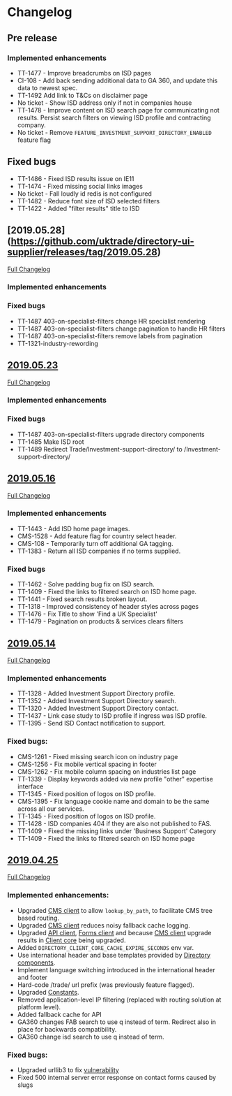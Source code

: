 # Changelog

## Pre release

### Implemented enhancements

- TT-1477 - Improve breadcrumbs on ISD pages
- CI-108 - Add back sending additional data to GA 360, and update this data to newest spec.
- TT-1492 Add link to T&Cs on disclaimer page
- No ticket - Show ISD address only if not in companies house
- TT-1478 - Improve content on ISD search page for communicating not results. Persist search filters on viewing ISD profile and contracting company.
- No ticket - Remove `FEATURE_INVESTMENT_SUPPORT_DIRECTORY_ENABLED` feature flag

## Fixed bugs

- TT-1486 - Fixed ISD results issue on IE11
- TT-1474 - Fixed missing social links images
- No ticket - Fall loudly id redis is not configured
- TT-1482 - Reduce font size of ISD selected filters
- TT-1422 - Added "filter results" title to ISD

## [2019.05.28] (https://github.com/uktrade/directory-ui-supplier/releases/tag/2019.05.28)
[Full Changelog](https://github.com/uktrade/directory-ui-supplier/compare/2019.05.23...2019.05.28)

### Implemented enhancements

### Fixed bugs
- TT-1487 403-on-specialist-filters change HR specialist rendering 
- TT-1487 403-on-specialist-filters change pagination to handle HR filters
- TT-1487 403-on-specialist-filters remove labels from pagination
- TT-1321-industry-rewording

## [2019.05.23](https://github.com/uktrade/directory-ui-supplier/releases/tag/2019.05.23)

[Full Changelog](https://github.com/uktrade/directory-ui-supplier/compare/2019.05.16...2019.05.23)

### Implemented enhancements

### Fixed bugs
- TT-1487 403-on-specialist-filters upgrade directory components
- TT-1485 Make ISD root 
- TT-1489 Redirect Trade/Investment-support-directory/ to /Investment-support-directory/


## [2019.05.16](https://github.com/uktrade/directory-ui-supplier/releases/tag/2019.05.16)

[Full Changelog](https://github.com/uktrade/directory-ui-supplier/compare/2019.04.14...2019.05.16)

### Implemented enhancements

- TT-1443 - Add ISD home page images.
- CMS-1528 - Add feature flag for country select header.
- CMS-108 - Temporarily turn off additional GA tagging.
- TT-1383 - Return all ISD companies if no terms supplied. 

### Fixed bugs

- TT-1462 - Solve padding bug fix on ISD search.
- TT-1409 - Fixed the links to filtered search on ISD home page.
- TT-1441 - Fixed search results broken layout.
- TT-1318 - Improved consistency of header styles across pages
- TT-1476 - Fix Title to show 'Find a UK Specialist'
- TT-1479 - Pagination on products & services clears filters

## [2019.05.14](https://github.com/uktrade/directory-ui-supplier/releases/tag/2019.05.14)

[Full Changelog](https://github.com/uktrade/directory-ui-supplier/compare/2019.04.25...2019.05.14)

### Implemented enhancements

- TT-1328 - Added Investment Support Directory profile.
- TT-1352 - Added Investment Support Directory search.
- TT-1320 - Added Investment Support Directory contact.
- TT-1437 - Link case study to ISD profile if ingress was ISD profile.
- TT-1395 - Send ISD Contact notification to support.

### Fixed bugs:

- CMS-1261 - Fixed missing search icon on industry page
- CMS-1256 - Fix mobile vertical spacing in footer
- CMS-1262 - Fix mobile column spacing on industries list page
- TT-1339 - Display keywords added via new profile "other" expertise interface
- TT-1345 - Fixed position of logos on ISD profile.
- CMS-1395 - Fix language cookie name and domain to be the same across all our services.
- TT-1345 - Fixed position of logos on ISD profile.
- TT-1428 - ISD companies 404 if they are also not published to FAS.
- TT-1409 - Fixed the missing links under 'Business Support' Category
- TT-1409 - Fixed the links to filtered search on ISD home page


## [2019.04.25](https://github.com/uktrade/directory-ui-supplier/releases/tag/2019.04.25)

[Full Changelog](https://github.com/uktrade/directory-ui-supplier/compare/2019.04.03...2019.04.25)

### Implemented enhancements:

- Upgraded [CMS client][directory-cms-client] to allow `lookup_by_path`, to facilitate CMS tree based routing.
- Upgraded [CMS client][directory-cms-client] reduces noisy fallback cache logging.
- Upgraded [API client][directory-api-client], [Forms client][directory-forms-api-client] and because [CMS client][directory-cms-client] upgrade results in [Client core][directory-client-core] being upgraded.
- Added `DIRECTORY_CLIENT_CORE_CACHE_EXPIRE_SECONDS` env var.
- Use international header and base templates provided by [Directory components][directory-components].
- Implement language switching introduced in the international header and footer
- Hard-code /trade/ url prefix (was previously feature flagged).
- Upgraded [Constants][directory-constants].
- Removed application-level IP filtering (replaced with routing solution at platform level).
- Added fallback cache for API
- GA360 changes FAB search to use q instead of term. Redirect also in place for backwards compatibility.
- GA360 change isd search to use q instead of term.

### Fixed bugs:

- Upgraded urllib3 to fix [vulnerability](https://nvd.nist.gov/vuln/detail/CVE-2019-11324)
- Fixed 500 internal server error response on contact forms caused by slugs


[directory-api-client]: https://github.com/uktrade/directory-api-client
[directory-client-core]: https://github.com/uktrade/directory-client-core
[directory-cms-client]: https://github.com/uktrade/directory-cms-client
[directory-forms-api-client]: https://github.com/uktrade/directory-forms-api-client
[directory-components]: https://github.com/uktrade/directory-components
[directory-constants]: https://github.com/uktrade/directory-constants
